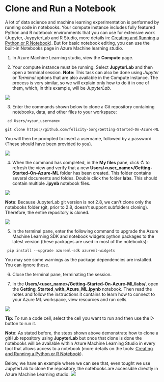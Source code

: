 # Clone and Run a Notebook

A lot of data science and machine learning experimentation is performed by running code in notebooks. Your compute instance includes fully featured Python and R notebook environments that you can use for extensive work (Jupyter, JuypyterLab and R Studio, more details in: [Creating and Running a Python or R Notebook](https://github.com/felicity-borg/Getting-Started-On-Azure-ML/blob/main/Creating-and-Running-a-Python-Notebook.md)). But for basic notebook editing, you can use the built-in Notebooks page in Azure Machine learning studio.

1. In Azure Machine Learning studio, view the **Compute** page.

2. Your compute instance must be running. Select **JupyterLab** and then open a terminal session.
**Note:** This task can also be done using _Jupyter_ or _Terminal_ options that are also available in the Compute Instance. The process is very similar, so we will explain only how to do it in one of them, which, in this example, will be _JupyterLab_.

![](https://github.com/felicity-borg/Getting-Started-On-Azure-ML/blob/main/Images/clonenotebook1.gif)

3. Enter the commands shown below to clone a Git repository containing notebooks, data, and other files to your workspace:

` cd Users/<your_username>`

 `git clone https://github.com/felicity-borg/Getting-Started-On-Azure-ML`
 
You will then be prompted to insert a username, followed by a password (These should have been provided to you). 

![](https://github.com/felicity-borg/Getting-Started-On-Azure-ML/blob/main/Images/Notebook2.PNG)
 
 4. When the command has completed, in the **My files** pane, click ↻ to refresh the view and verify that a new **Users/<user_name>/Getting-Started-On-Azure-ML** folder has been created. This folder contains several documents and foldes. Double click the folder **labs**. This should contain multiple **.ipynb** notebook files.
 
![](https://github.com/felicity-borg/Getting-Started-On-Azure-ML/blob/main/Images/Notebook4.gif)

**Note:** 
Because JupyterLab git version is not 2.8, we can't clone only the notebooks folder (git, prior to 2.8, doesn't support subfolders cloning). Therefore, the entire repository is cloned.

 ![](https://github.com/felicity-borg/Getting-Started-On-Azure-ML/blob/main/Images/Notebook3.PNG)
 
 5. In the terminal pane, enter the following command to upgrade the Azure Machine Learning SDK and notebook widgets python packages to the latest version (these packages are used in most of the notebooks):
 
 ` pip install --upgrade azureml-sdk azureml-widgets`
 
 You may see some warnings as the package dependencies are installed. You can ignore these.
 
 6. Close the terminal pane, terminating the session.
 
 7. In the **Users/<user_name>/Getting-Started-On-Azure-ML/labs/**, open the **Getting_Started_with_Azure_ML.ipynb** notebook. Then read the notes and follow the instructions it contains to learn how to connect to your Azure ML workspace, view resources and run cells. 
 
  ![](https://github.com/felicity-borg/Getting-Started-On-Azure-ML/blob/main/Images/Notebook4.PNG)
 
 **Tip:** To run a code cell, select the cell you want to run and then use the ▷ button to run it.

**Note:**
As stated before, the steps shown above demonstrate how to clone a gitHub repository using **JupyterLab** but once that clone is done the notebooks will be available within Azure Machine Learning Studio in every tool that allows access to a notebook (more details on the tools: [Creating and Running a Python or R Notebook](https://github.com/felicity-borg/Getting-Started-On-Azure-ML/blob/main/Creating-and-Running-a-Python-Notebook.md)).

Below, we have an example where we can see that, even tought we use JupyterLab to clone the repository, the notebooks are accessible directly in Azure Machine Learning studio:
  ![](https://github.com/felicity-borg/Getting-Started-On-Azure-ML/blob/main/Images/Notebook5.PNG)
